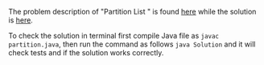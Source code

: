The problem description of "Partition List " is found [here](https://leetcode.com/problems/partition-list/description/) while the solution is [here](https://github.com/aurimas13/Solutions-To-Problems/blob/main/LeetCode/Java%20Solutions/Partition%20List/partition.java).

To check the solution in terminal first compile Java file as `javac partition.java`, then run the command as follows `java Solution` and it will check tests and if the solution works correctly.
